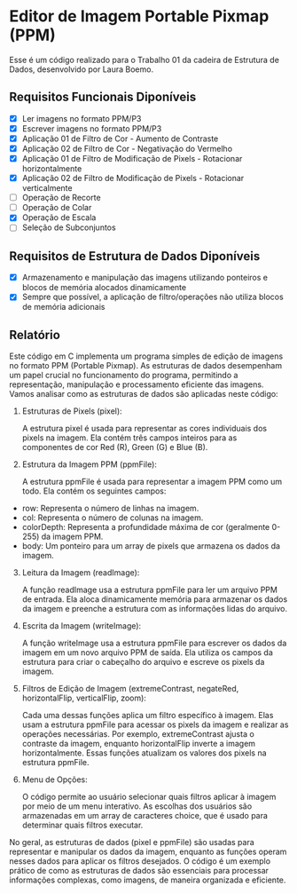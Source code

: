 # Editor de Imagem Portable Pixmap (PPM)

Esse é um código realizado para o Trabalho 01 da cadeira de Estrutura de Dados, desenvolvido por Laura Boemo.

## Requisitos Funcionais Diponíveis

- [x] Ler imagens no formato PPM/P3
- [x] Escrever imagens no formato PPM/P3
- [x] Aplicação 01 de Filtro de Cor - Aumento de Contraste
- [x] Aplicação 02 de Filtro de Cor - Negativação do Vermelho 
- [x] Aplicação 01 de Filtro de Modificação de Pixels - Rotacionar horizontalmente
- [x] Aplicação 02 de Filtro de Modificação de Pixels - Rotacionar verticalmente
- [ ] Operação de Recorte
- [ ] Operação de Colar
- [x] Operação de Escala
- [ ] Seleção de Subconjuntos

## Requisitos de Estrutura de Dados Diponíveis

- [x] Armazenamento e manipulação das imagens utilizando ponteiros e blocos de memória alocados dinamicamente
- [x] Sempre que possível, a aplicação de filtro/operações não utiliza blocos de memória adicionais

## Relatório

Este código em C implementa um programa simples de edição de imagens no formato PPM (Portable Pixmap). As estruturas de dados desempenham um papel crucial no funcionamento do programa, permitindo a representação, manipulação e processamento eficiente das imagens. Vamos analisar como as estruturas de dados são aplicadas neste código:

1. Estruturas de Pixels (pixel):

    A estrutura pixel é usada para representar as cores individuais dos pixels na imagem. Ela contém três campos inteiros para as componentes de cor Red (R), Green (G) e Blue (B).

2. Estrutura da Imagem PPM (ppmFile):

    A estrutura ppmFile é usada para representar a imagem PPM como um todo. Ela contém os seguintes campos:

- row: Representa o número de linhas na imagem.
- col: Representa o número de colunas na imagem.
- colorDepth: Representa a profundidade máxima de cor (geralmente 0-255) da imagem PPM.
- body: Um ponteiro para um array de pixels que armazena os dados da imagem.

3. Leitura da Imagem (readImage):

    A função readImage usa a estrutura ppmFile para ler um arquivo PPM de entrada. Ela aloca dinamicamente memória para armazenar os dados da imagem e preenche a estrutura com as informações lidas do arquivo.

4. Escrita da Imagem (writeImage):

    A função writeImage usa a estrutura ppmFile para escrever os dados da imagem em um novo arquivo PPM de saída. Ela utiliza os campos da estrutura para criar o cabeçalho do arquivo e escreve os pixels da imagem.

5. Filtros de Edição de Imagem (extremeContrast, negateRed, horizontalFlip, verticalFlip, zoom):

    Cada uma dessas funções aplica um filtro específico à imagem. Elas usam a estrutura ppmFile para acessar os pixels da imagem e realizar as operações necessárias. Por exemplo, extremeContrast ajusta o contraste da imagem, enquanto horizontalFlip inverte a imagem horizontalmente. Essas funções atualizam os valores dos pixels na estrutura ppmFile.

6. Menu de Opções:

    O código permite ao usuário selecionar quais filtros aplicar à imagem por meio de um menu interativo. As escolhas dos usuários são armazenadas em um array de caracteres choice, que é usado para determinar quais filtros executar.

No geral, as estruturas de dados (pixel e ppmFile) são usadas para representar e manipular os dados da imagem, enquanto as funções operam nesses dados para aplicar os filtros desejados. O código é um exemplo prático de como as estruturas de dados são essenciais para processar informações complexas, como imagens, de maneira organizada e eficiente.
